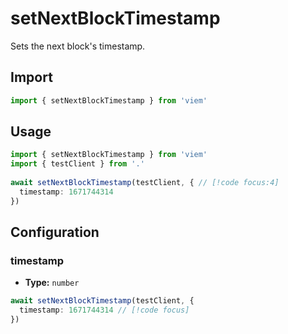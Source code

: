 # setNextBlockTimestamp

Sets the next block's timestamp.

## Import 

```ts
import { setNextBlockTimestamp } from 'viem'
```

## Usage

```ts
import { setNextBlockTimestamp } from 'viem'
import { testClient } from '.'
 
await setNextBlockTimestamp(testClient, { // [!code focus:4]
  timestamp: 1671744314
})
```

## Configuration

### timestamp

- **Type:** `number`

```ts
await setNextBlockTimestamp(testClient, {
  timestamp: 1671744314 // [!code focus]
})
```